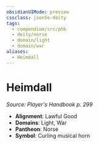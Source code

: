 ```yaml
---
obsidianUIMode: preview
cssclass: json5e-deity
tags:
  - compendium/src/phb
  - deity/norse
  - domain/light
  - domain/war
aliases:
  - Heimdall
---
```

# Heimdall
*Source: Player's Handbook p. 299* 

- **Alignment**: Lawful Good
- **Domains**: Light, War
- **Pantheon**: Norse
- **Symbol**: Curling musical horn